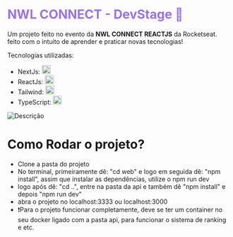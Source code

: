 <div >
  <h1 style="color:#9871F3">NWL CONNECT - DevStage 🚀</h1>
  <p>Um projeto feito no evento da <strong>NWL CONNECT REACTJS</strong> da Rocketseat. <br/>
  feito com o intuito de aprender e praticar novas tecnologias!</p>

  <span>Tecnologias utilizadas:</span>
  <ul >
    <li >NextJs: <img src="https://cdn.jsdelivr.net/gh/devicons/devicon/icons/nextjs/nextjs-original.svg" alt="Next.js" width="20; height:20"/></li>
    <li>ReactJs:  <img src="https://cdn.jsdelivr.net/gh/devicons/devicon/icons/react/react-original.svg" alt="React" width="20; height:20" height:20"/></li>
    <li>Tailwind: <img src="https://www.svgrepo.com/show/374118/tailwind.svg" alt="TailwindCSS" width="20; height:20"/></li>
    <li>TypeScript:  <img src="https://cdn.jsdelivr.net/gh/devicons/devicon/icons/typescript/typescript-original.svg" alt="TypeScript" width="20; height:20"/> </li>
  </ul>  
</div>

<img src="https://github.com/user-attachments/assets/acf59377-357c-4ab6-aa60-b9af041b75df" alt="Descrição" max-width="550px">

<div>
  <h1>Como Rodar o projeto?</h1>

  <ul>
    <li>Clone a pasta do projeto</li>
    <li>No terminal, primeiramente dê:  "cd web"  e logo em seguida dê: "npm install", assim que instalar as dependências, utilize o npm run dev</li>
    <li>logo após dê: "cd ..", entre na pasta da api e também dê "npm install" e depois "npm run dev"</li>
    <li>abra o projeto no localhost:3333 ou localhost:3000</li>
    <li>❗Para o projeto funcionar completamente, deve se ter um container no seu docker ligado com a pasta api, para funcionar o sistema de ranking e etc.</li>
  </ul>
</div>
